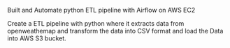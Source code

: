 Built and Automate python ETL pipeline with Airflow on AWS EC2

Create a ETL pipeline with python where it extracts data from openweathemap and transform the data into CSV format and load the Data into AWS S3 bucket.

